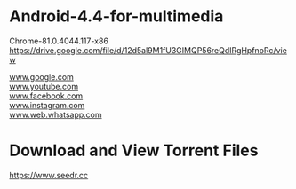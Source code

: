 # Android-4.4-for-multimedia

Chrome-81.0.4044.117-x86 <br>
https://drive.google.com/file/d/12d5al9M1fU3GIMQP56reQdIRgHpfnoRc/view <br>

www.google.com <br>
www.youtube.com <br>
www.facebook.com <br>
www.instagram.com <br>
www.web.whatsapp.com <br>

# Download and View Torrent Files <br>
https://www.seedr.cc <br>
